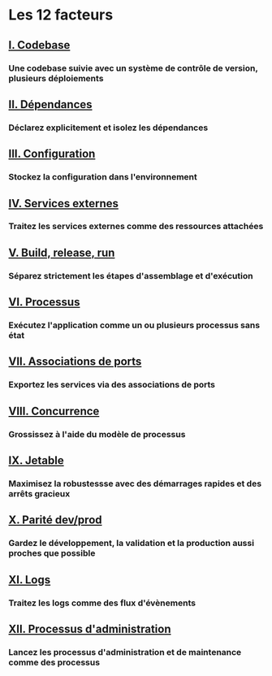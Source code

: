 Les 12 facteurs
==================

## [I. Codebase](./codebase)
### Une codebase suivie avec un système de contrôle de version, plusieurs déploiements

## [II. Dépendances](./dependencies)
### Déclarez explicitement et isolez les dépendances

## [III. Configuration](./config)
### Stockez la configuration dans l'environnement

## [IV. Services externes](./backing-services)
### Traitez les services externes comme des ressources attachées

## [V. Build, release, run](./build-release-run)
### Séparez strictement les étapes d'assemblage et d'exécution

## [VI. Processus](./processes)
### Exécutez l'application comme un ou plusieurs processus sans état

## [VII. Associations de ports](./port-binding)
### Exportez les services via des associations de ports

## [VIII. Concurrence](./concurrency)
### Grossissez à l'aide du modèle de processus

## [IX. Jetable](./disposability)
### Maximisez la robustessse avec des démarrages rapides et des arrêts gracieux

## [X. Parité dev/prod](./dev-prod-parity)
### Gardez le développement, la validation et la production aussi proches que possible

## [XI. Logs](./logs)
### Traitez les logs comme des flux d'évènements

## [XII. Processus d'administration](./admin-processes)
### Lancez les processus d'administration et de maintenance comme des processus
